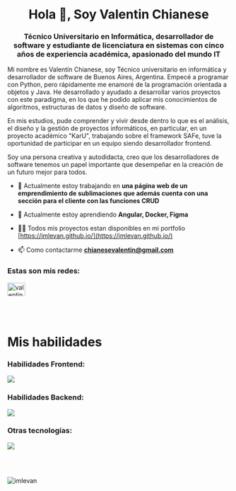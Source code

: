 <h1 align="center">Hola 👋, Soy Valentin Chianese</h1>
<h3 align="center">Técnico Universitario en Informática, desarrollador de software y estudiante de licenciatura en sistemas con cinco años de experiencia académica, apasionado del mundo IT</h3>

<p>Mi nombre es Valentín Chianese, soy Técnico universitario en informática y desarrollador de software de Buenos Aires, Argentina. Empecé a programar con Python, pero rápidamente me enamoré de la programación orientada a objetos y Java. He desarrollado y ayudado a desarrollar varios proyectos con este paradigma, en los que he podido aplicar mis conocimientos de algoritmos, estructuras de datos y diseño de software.</p>
<p>En mis estudios, pude comprender y vivir desde dentro lo que es el análisis, el diseño y la gestión de proyectos informáticos, en particular, en un proyecto académico "KarU", trabajando sobre el framework SAFe, tuve la oportunidad de participar en un equipo siendo desarrollador frontend.</p>
<p>Soy una persona creativa y autodidacta, creo que los desarrolladores de software tenemos un papel importante que desempeñar en la creación de un futuro mejor para todos.</p>

- 🔭 Actualmente estoy trabajando en **una página web de un emprendimiento de sublimaciones que además cuenta con una sección para el cliente con las funciones CRUD**

- 🌱 Actualmente estoy aprendiendo **Angular, Docker, Figma**

- 👨‍💻 Todos mis proyectos estan disponibles en mi portfolio [https://imlevan.github.io/](https://imlevan.github.io/)

- 📫 Como contactarme **chianesevalentin@gmail.com**

<h3 align="left">Estas son  mis redes:</h3>
<p align="left">
<a href="https://linkedin.com/in/valentin-chianese" target="blank"><img align="center" src="https://raw.githubusercontent.com/rahuldkjain/github-profile-readme-generator/master/src/images/icons/Social/linked-in-alt.svg" alt="valentin-chianese" height="30" width="40" /></a>
</p>
<br></br>

<h1 align="left">Mis habilidades</h1>

<h3 align="left">Habilidades Frontend:</h3>
<p align="left">
  <a href="https://skillicons.dev">
    <img src="https://skillicons.dev/icons?i=html,css,js,react,next,astro,figma,tailwind,ts" />
  </a>
</p>

<h3 align="left">Habilidades Backend:</h3>
<p align="left">
  <a href="https://skillicons.dev">
    <img src="https://skillicons.dev/icons?i=java,spring,python,nodejs" />
  </a>
</p>

<h3 align="left">Otras tecnologías:</h3>
<p align="left">
  <a href="https://skillicons.dev">
    <img src="https://skillicons.dev/icons?i=mongodb,postman,mysql,vscode,postgresql,selenium,sqlite,git,linux,docker" />
  </a>
</p>
<br></br>
<p><img align="center" src="https://github-readme-stats.vercel.app/api/top-langs?username=imlevan&show_icons=true&locale=en&layout=compact" alt="imlevan" /></p>

